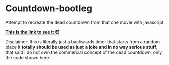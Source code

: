 # Countdown-bootleg
Attempt to recreate the dead countdown from that one movie with javascript

<a href="https://pandadiestro.github.io/Countdown-bootleg/Code%20n%20stuff/" target="_blank"><strong>This is the link to see it 😈</strong></a>

Disclaimer: this is literally just a backwards timer that starts from a random place it **totally should be used as just a joke and in no way serious stuff**, that said i do not own the commercial concept of the dead countdown, only the code shown here. 
